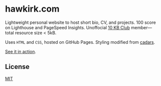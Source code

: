 # hawkirk.com

Lightweight personal website to host short bio, CV, and projects. 100 score on Lighthouse and PageSpeed Insights. Unoffocial [10 KB Club](https://10kbclub.com/) member—total resource size < 5kB.

Uses `HTML` and `CSS`, hosted on GitHub Pages. Styling modified from [cadars](https://github.com/cadars/john-doe).

[See it in action](https://hawkirk.com/).

## License

[MIT](LICENSE)
